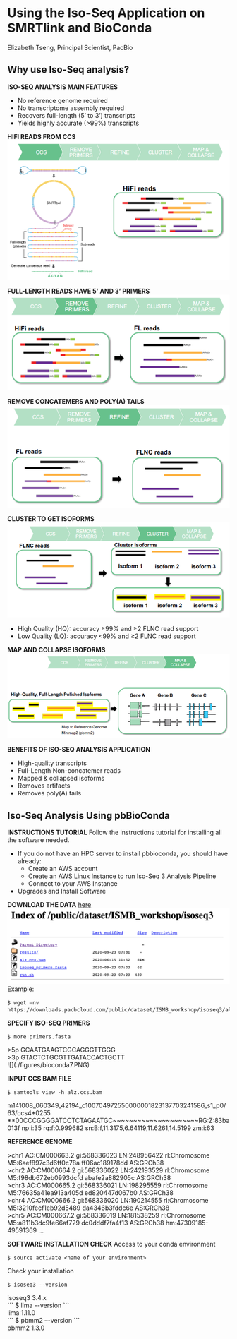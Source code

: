 # Using the Iso-Seq Application on SMRTlink and BioConda

Elizabeth Tseng, Principal Scientist, PacBio

## Why use Iso-Seq analysis?

**ISO-SEQ ANALYSIS MAIN FEATURES**
* No reference genome required
* No transcriptome assembly required
* Recovers full-length (5’ to 3’) transcripts
* Yields highly accurate (>99%) transcripts

**HIFI READS FROM CCS**
![](./figures/bioconda1.PNG)

**FULL-LENGTH READS HAVE 5’ AND 3’ PRIMERS**
![](./figures/bioconda2.PNG)

**REMOVE CONCATEMERS AND POLY(A) TAILS**
![](./figures/bioconda3.PNG)

**CLUSTER TO GET ISOFORMS**
![](./figures/bioconda4.PNG)
* High Quality (HQ):
accuracy ≥99% and ≥2 FLNC read support
* Low Quality (LQ):
accuracy <99% and ≥2 FLNC read support

**MAP AND COLLAPSE ISOFORMS**
![](./figures/bioconda5.PNG)

**BENEFITS OF ISO-SEQ ANALYSIS APPLICATION**
* High-quality transcripts
* Full-Length Non-concatemer reads
* Mapped & collapsed isoforms
* Removes artifacts
* Removes poly(A) tails

## Iso-Seq Analysis Using pbBioConda

**INSTRUCTIONS TUTORIAL**
Follow the instructions tutorial for installing all the software needed.
* If you do not have an HPC server to install pbbioconda, you should have already:
  - Create an AWS account
  - Create an AWS Linux Instance to run Iso-Seq 3 Analysis Pipeline
  - Connect to your AWS Instance
* Upgrades and Install Software

**DOWNLOAD THE DATA** [here](https://downloads.pacbcloud.com/public/dataset/ISMB_workshop/)
![](./figures/bioconda6.PNG)
Example:
```
$ wget –nv https://downloads.pacbcloud.com/public/dataset/ISMB_workshop/isoseq3/alz.ccs.bam
```

**SPECIFY ISO-SEQ PRIMERS**
```
$ more primers.fasta
```
<div class="output"> >5p
GCAATGAAGTCGCAGGGTTGGG
</div>
<div class="output"> >3p
GTACTCTGCGTTGATACCACTGCTT
</div>
![](./figures/bioconda7.PNG)

**INPUT CCS BAM FILE**
```
$ samtools view -h alz.ccs.bam
```
<div class="output">
m141008_060349_42194_c100704972550000001823137703241586_s1_p0/63/ccs4*0255
**00CCCGGGGATCCTCTAGAATGC~~~~~~~~~~~~~~~~~~~~~RG:Z:83ba013f np:i:35
rq:f:0.999682 sn:B:f,11.3175,6.64119,11.6261,14.5199 zm:i:63
</div>

**REFERENCE GENOME**
<div class="output"> >chr1 AC:CM000663.2 gi:568336023 LN:248956422 rl:Chromosome M5:6aef897c3d6ff0c78a
ff06ac189178dd AS:GRCh38

<div class="output"> >chr2 AC:CM000664.2 gi:568336022 LN:242193529 rl:Chromosome M5:f98db672eb0993dcfd
abafe2a882905c AS:GRCh38

<div class="output"> >chr3 AC:CM000665.2 gi:568336021 LN:198295559 rl:Chromosome M5:76635a41ea913a405d
ed820447d067b0 AS:GRCh38

<div class="output"> >chr4 AC:CM000666.2 gi:568336020 LN:190214555 rl:Chromosome M5:3210fecf1eb92d5489
da4346b3fddc6e AS:GRCh38

<div class="output"> >chr5 AC:CM000667.2 gi:568336019 LN:181538259 rl:Chromosome M5:a811b3dc9fe66af729
dc0dddf7fa4f13 AS:GRCh38 hm:47309185-49591369
…
</div>

**SOFTWARE INSTALLATION CHECK**
Access to your conda environment
```
$ source activate <name of your environment>
```

Check your installation
```
$ isoseq3 --version
```
<div class="output">
isoseq3 3.4.x
</div>
```
$ lima --version
```
<div class="output">
lima 1.11.0
</div>
```
$ pbmm2 –-version
```
<div class="output">
pbmm2 1.3.0
</div>
